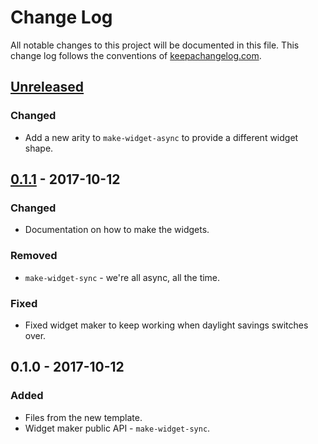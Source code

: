 # Change Log
All notable changes to this project will be documented in this file. This change log follows the conventions of [keepachangelog.com](http://keepachangelog.com/).

## [Unreleased]
### Changed
- Add a new arity to `make-widget-async` to provide a different widget shape.

## [0.1.1] - 2017-10-12
### Changed
- Documentation on how to make the widgets.

### Removed
- `make-widget-sync` - we're all async, all the time.

### Fixed
- Fixed widget maker to keep working when daylight savings switches over.

## 0.1.0 - 2017-10-12
### Added
- Files from the new template.
- Widget maker public API - `make-widget-sync`.

[Unreleased]: https://github.com/your-name/lab_1/compare/0.1.1...HEAD
[0.1.1]: https://github.com/your-name/lab_1/compare/0.1.0...0.1.1
